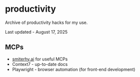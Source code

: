 # productivity
Archive of productivity hacks for my use.

Last updated - August 17, 2025

## MCPs

- [smiterhy.ai](https://smithery.ai) for useful MCPs
- Context7 - up-to-date docs
- Playwright - browser automation (for front-end development)
